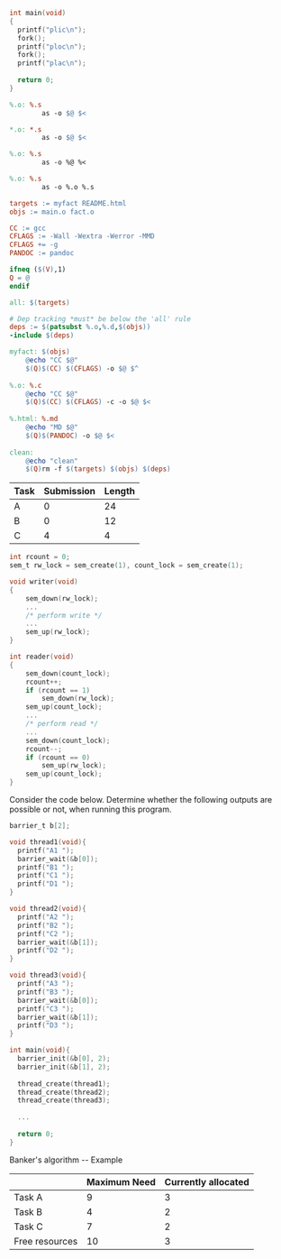 ```c
int main(void)
{
  printf("plic\n");
  fork();
  printf("ploc\n");
  fork();
  printf("plac\n");
  
  return 0;
}
```

```makefile
%.o: %.s
		as -o $@ $<
```

```makefile
*.o: *.s
		as -o $@ $<
```

```makefile
%.o: %.s
		as -o %@ %<
```

```makefile
%.o: %.s
		as -o %.o %.s
```

```makefile
targets := myfact README.html
objs := main.o fact.o

CC := gcc
CFLAGS := -Wall -Wextra -Werror -MMD
CFLAGS += -g
PANDOC := pandoc

ifneq ($(V),1)
Q = @
endif

all: $(targets)

# Dep tracking *must* be below the 'all' rule
deps := $(patsubst %.o,%.d,$(objs))
-include $(deps)

myfact: $(objs)
    @echo "CC $@"
    $(Q)$(CC) $(CFLAGS) -o $@ $^
    
%.o: %.c
    @echo "CC $@"
    $(Q)$(CC) $(CFLAGS) -c -o $@ $<
    
%.html: %.md
    @echo "MD $@"
    $(Q)$(PANDOC) -o $@ $<
    
clean:
    @echo "clean"
    $(Q)rm -f $(targets) $(objs) $(deps)
```



| Task | Submission | Length |
| ---- | ---------- | ------ |
| A    | 0          | 24     |
| B    | 0          | 12     |
| C    | 4          | 4      |



```c
int rcount = 0;
sem_t rw_lock = sem_create(1), count_lock = sem_create(1);
```

```c
void writer(void)
{
    sem_down(rw_lock);
    ...
    /* perform write */
    ...
    sem_up(rw_lock);
}
```

```c
int reader(void)
{
    sem_down(count_lock);
    rcount++;
    if (rcount == 1)
        sem_down(rw_lock);
    sem_up(count_lock);
    ...
    /* perform read */
    ...
    sem_down(count_lock);
    rcount--;
    if (rcount == 0)
        sem_up(rw_lock);
    sem_up(count_lock);
}	
```



Consider the code below. Determine whether the following outputs are possible or not, when running this program.

```c
barrier_t b[2];

void thread1(void){
  printf("A1 ");
  barrier_wait(&b[0]);
  printf("B1 ");
  printf("C1 ");
  printf("D1 ");
}

void thread2(void){
  printf("A2 ");
  printf("B2 ");
  printf("C2 ");
  barrier_wait(&b[1]);
  printf("D2 ");
}

void thread3(void){
  printf("A3 ");
  printf("B3 ");
  barrier_wait(&b[0]);
  printf("C3 ");
  barrier_wait(&b[1]);
  printf("D3 ");
}

int main(void){
  barrier_init(&b[0], 2);
  barrier_init(&b[1], 2);
  
  thread_create(thread1);
  thread_create(thread2);
  thread_create(thread3);
  
  ...
  
  return 0;
}
```



Banker's algorithm -- Example

|                | Maximum Need | Currently allocated |
| -------------- | ------------ | ------------------- |
| Task A         | 9            | 3                   |
| Task B         | 4            | 2                   |
| Task C         | 7            | 2                   |
| Free resources | 10           | 3                   |

